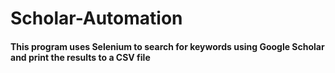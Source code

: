 # Scholar-Automation
#### This program uses Selenium to search for keywords using Google Scholar and print the results to a CSV file 
